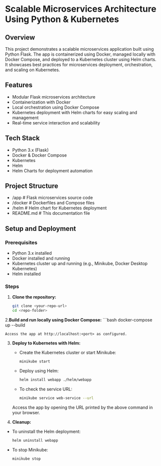 # Scalable Microservices Architecture Using Python & Kubernetes

## Overview
This project demonstrates a scalable microservices application built using Python Flask. The app is containerized using Docker, managed locally with Docker Compose, and deployed to a Kubernetes cluster using Helm charts. It showcases best practices for microservices deployment, orchestration, and scaling on Kubernetes.

## Features
- Modular Flask microservices architecture  
- Containerization with Docker  
- Local orchestration using Docker Compose  
- Kubernetes deployment with Helm charts for easy scaling and management  
- Real-time service interaction and scalability

## Tech Stack
- Python 3.x (Flask)  
- Docker & Docker Compose  
- Kubernetes  
- Helm  
- Helm Charts for deployment automation

## Project Structure
- /app      # Flask microservices source code
- /docker   # Dockerfiles and Compose files
- /helm     # Helm chart for Kubernetes deployment
- README.md # This documentation file


## Setup and Deployment

### Prerequisites
- Python 3.x installed  
- Docker installed and running  
- Kubernetes cluster up and running (e.g., Minikube, Docker Desktop Kubernetes)  
- Helm installed

### Steps

1. **Clone the repository:**
   ```bash
   git clone <your-repo-url>
   cd <repo-folder>

2.**Build and run locally using Docker Compose:**
    ```bash
    docker-compose up --build
    
    Access the app at http://localhost:<port> as configured.

3. **Deploy to Kubernetes with Helm:**

   - Create the Kubernetes cluster or start Minikube:
      ```bash
      minikube start

    - Deploy using Helm:
      ```bash
      helm install webapp ./helm/webapp
      
    - To check the service URL:
      ```bash
      minikube service web-service --url

     Access the app by opening the URL printed by the above command in your browser.
   
5. **Cleanup:**
  - To uninstall the Helm deployment:
    ```bash
    helm uninstall webapp
    
  - To stop Minikube:
    ```bash
    minikube stop
